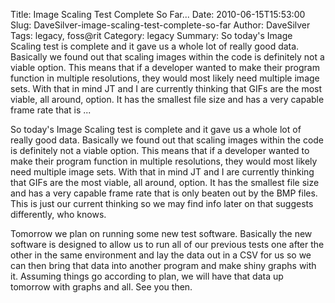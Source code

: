 Title: Image Scaling Test Complete So Far...
Date: 2010-06-15T15:53:00
Slug: DaveSilver-image-scaling-test-complete-so-far
Author: DaveSilver
Tags: legacy, foss@rit
Category: legacy
Summary: So today's Image Scaling test is complete and it gave us a whole lot of really good data. Basically we found out that scaling images within the code is definitely not a viable option. This means that if a developer wanted to make their program function in multiple resolutions, they would most likely need multiple image sets. With that in mind JT and I are currently thinking that GIFs are the most viable, all around, option. It has the smallest file size and has a very capable frame rate that is  ... 

So today's Image Scaling test is complete and it gave us a whole lot of really
good data. Basically we found out that scaling images within the code is
definitely not a viable option. This means that if a developer wanted to make
their program function in multiple resolutions, they would most likely need
multiple image sets. With that in mind JT and I are currently thinking that
GIFs are the most viable, all around, option. It has the smallest file size
and has a very capable frame rate that is only beaten out by the BMP files.
This is just our current thinking so we may find info later on that suggests
differently, who knows.

Tomorrow we plan on running some new test software. Basically the new software
is designed to allow us to run all of our previous tests one after the other
in the same environment and lay the data out in a CSV for us so we can then
bring that data into another program and make shiny graphs with it. Assuming
things go according to plan, we will have that data up tomorrow with graphs
and all. See you then.

